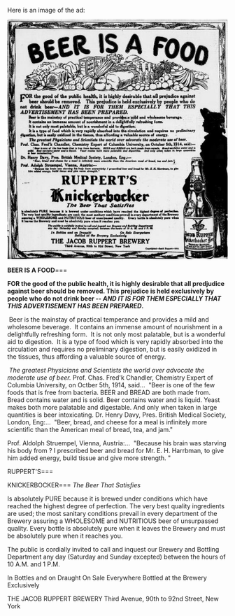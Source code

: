 
Here is an image of the ad:


![BeerIsFood](../images/Beer-is-Food-Rupperrt-Ad.jpg)

**BEER IS A FOOD**===

**FOR the good of the public health, it is highly desirable that all predjudice against beer should be removed. This prejudice is held exclusively by people who do not drink beer -- *AND IT IS FOR THEM ESPECIALLY THAT THIS ADVERTISEMENT HAS BEEN PREPARED*.**

&nbsp;Beer is the mainstay of practical temperance and provides a mild and wholesome beverage.
&nbsp;It contains an immense amount of nourishment in a delightfully refreshing form. 
&nbsp;It is not only most palatable, but is a wonderful aid to digestion. 
&nbsp;It is a type of food which is very rapidly absorbed into the circulation and requires no preliminary digestion, but is easily oxidized in the tissues, thus affording a valuable source of energy. 

&nbsp;*The greatest Physicians and Scientists the world over advocate the moderate use of beer.* 
Prof. Chas. Fred'k Chandler, Chemistry Expert of Columbia University, on Octber 5th, 1914, said...
&nbsp;"Beer is one of the few foods that is free from bacteria. BEER and BREAD are both made from. Bread contains water and is solid. Beer contains water and is liquid. Yeast makes both more palatable and digestable. And only when taken in large quantities is beer intoxicating. 
Dr. Henry Davy, Pres. British Medical Society, London, Eng:...
&nbsp;"Beer, bread, and cheese for a meal is infinitely more scientific than the American meal of bread, tea, and jam."

Prof. Aldolph Struempel, Vienna, Austria:...
&nbsp;"Because his brain was starving his body from ? I prescribed beer and bread for Mr. E. H. Harrbman, to give him added energy, build tissue and give more strength. "

RUPPERT'S===

KNICKERBOCKER===
*The Beer That Satisfies* 

Is absolutely PURE because it is brewed under conditions which have reached the highest degree of perfection. The very best quality ingredients are used; the most sanitary conditions prevail in every department of the Brewery assuring a WHOLESOME and NUTRITIOUS beer of unsurpassed quality. Every bottle is absolutely pure when it leaves the Brewery and must be absolutely pure when it reaches you. 

The public is cordially invited to call and inquest our Brewery and Bottling Department any day (Saturday and Sunday excepted) between the hours of 10 A.M. and 1 P.M.

In Bottles and on Draught                   On Sale Everywhere
Bottled at the Brewery Exclusively

THE JACOB RUPPERT BREWERY 
Third Avenue, 90th to 92nd Street, New York 
